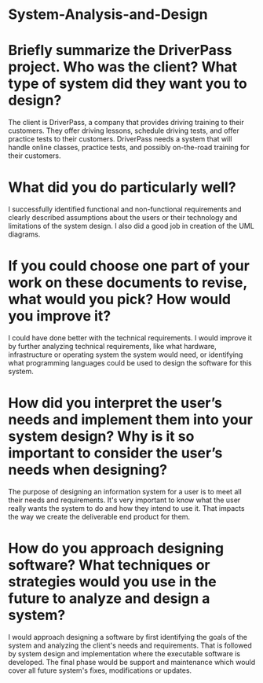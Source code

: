 # System-Analysis-and-Design

# Briefly summarize the DriverPass project. Who was the client? What type of system did they want you to design?
The client is DriverPass, a company that provides driving training to their customers. They offer driving lessons, schedule driving tests, and offer practice tests to their customers. DriverPass needs a system that will handle online classes, practice tests, and possibly on-the-road training for their customers. 

# What did you do particularly well?
I successfully identified functional and non-functional requirements and clearly described assumptions about the users or their technology and limitations of the system design. I also did a good job in creation of the UML diagrams. 

# If you could choose one part of your work on these documents to revise, what would you pick? How would you improve it?
I could have done better with the technical requirements. I would improve it by further analyzing technical requirements, like what hardware, infrastructure or operating system the system would need, or identifying what programming languages could be used to design the software for this system.

# How did you interpret the user’s needs and implement them into your system design? Why is it so important to consider the user’s needs when designing?
The purpose of designing an information system for a user is to meet all their needs and requirements. It's very important to know what the user really wants the system to do and how they intend to use it. That impacts the way we create the deliverable end product for them.

# How do you approach designing software? What techniques or strategies would you use in the future to analyze and design a system?
I would approach designing a software by first identifying the goals of the system and analyzing the client's needs and requirements. That is followed by system design and implementation where the executable software is developed. The final phase would be support and maintenance which would cover all future system's fixes, modifications or updates.
